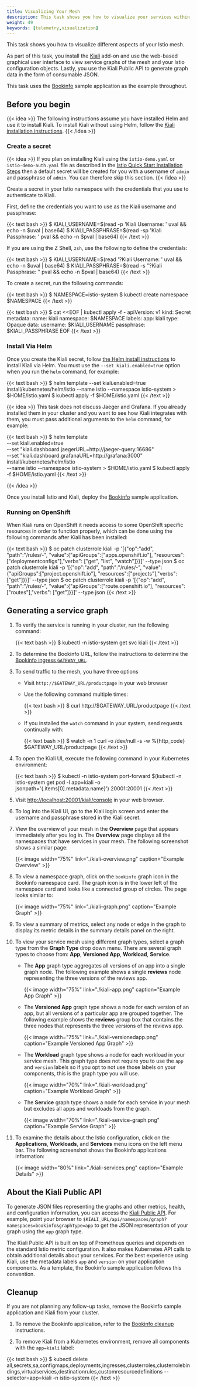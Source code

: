 ```yaml
---
title: Visualizing Your Mesh
description: This task shows you how to visualize your services within an Istio mesh.
weight: 49
keywords: [telemetry,visualization]
---
```


This task shows you how to visualize different aspects of your Istio mesh.

As part of this task, you install the [Kiali](https://www.kiali.io) add-on
and use the web-based graphical user interface to view service graphs of
the mesh and your Istio configuration objects. Lastly, you use the Kiali
Public API to generate graph data in the form of consumable JSON.

This task uses the [Bookinfo](/docs/examples/bookinfo/) sample application as the example throughout.

## Before you begin

{{< idea >}}
The following instructions assume you have installed Helm and use it to install Kiali.
To install Kiali without using Helm, follow the [Kiali installation instructions](https://www.kiali.io/gettingstarted/).
{{< /idea >}}

### Create a secret

{{< idea >}}
If you plan on installing Kiali using the `istio-demo.yaml` or `istio-demo-auth.yaml` file as described in the [Istio Quick Start Installation Steps](/docs/setup/kubernetes/install/kubernetes/#installation-steps) then a default secret will be created for you with a username of `admin` and passphrase of `admin`. You can therefore skip this section.
{{< /idea >}}

Create a secret in your Istio namespace with the credentials that you use to
authenticate to Kiali.

First, define the credentials you want to use as the Kiali username and passphrase:

{{< text bash >}}
$ KIALI_USERNAME=$(read -p 'Kiali Username: ' uval && echo -n $uval | base64)
$ KIALI_PASSPHRASE=$(read -sp 'Kiali Passphrase: ' pval && echo -n $pval | base64)
{{< /text >}}

If you are using the Z Shell, `zsh`, use the following to define the credentials:

{{< text bash >}}
$ KIALI_USERNAME=$(read '?Kiali Username: ' uval && echo -n $uval | base64)
$ KIALI_PASSPHRASE=$(read -s "?Kiali Passphrase: " pval && echo -n $pval | base64)
{{< /text >}}

To create a secret, run the following commands:

{{< text bash >}}
$ NAMESPACE=istio-system
$ kubectl create namespace $NAMESPACE
{{< /text >}}

{{< text bash >}}
$ cat <<EOF | kubectl apply -f -
apiVersion: v1
kind: Secret
metadata:
  name: kiali
  namespace: $NAMESPACE
  labels:
    app: kiali
type: Opaque
data:
  username: $KIALI_USERNAME
  passphrase: $KIALI_PASSPHRASE
EOF
{{< /text >}}

### Install Via Helm

Once you create the Kiali secret, follow
[the Helm install instructions](/docs/setup/kubernetes/install/helm/) to install Kiali via Helm.
You must use the `--set kiali.enabled=true` option when you run the `helm` command, for example:

{{< text bash >}}
$ helm template --set kiali.enabled=true install/kubernetes/helm/istio --name istio --namespace istio-system > $HOME/istio.yaml
$ kubectl apply -f $HOME/istio.yaml
{{< /text >}}

{{< idea >}}
This task does not discuss Jaeger and Grafana. If
you already installed them in your cluster and you want to see how Kiali
integrates with them, you must pass additional arguments to the
`helm` command, for example:

{{< text bash >}}
$ helm template \
    --set kiali.enabled=true \
    --set "kiali.dashboard.jaegerURL=http://jaeger-query:16686" \
    --set "kiali.dashboard.grafanaURL=http://grafana:3000" \
    install/kubernetes/helm/istio \
    --name istio --namespace istio-system > $HOME/istio.yaml
$ kubectl apply -f $HOME/istio.yaml
{{< /text >}}

{{< /idea >}}

Once you install Istio and Kiali, deploy the [Bookinfo](/docs/examples/bookinfo/) sample application.

### Running on OpenShift

When Kiali runs on OpenShift it needs access to some OpenShift specific resources in order to function properly,
which can be done using the following commands after Kiali has been installed:

{{< text bash >}}
$ oc patch clusterrole kiali -p '[{"op":"add", "path":"/rules/-", "value":{"apiGroups":["apps.openshift.io"], "resources":["deploymentconfigs"],"verbs": ["get", "list", "watch"]}}]' --type json
$ oc patch clusterrole kiali -p '[{"op":"add", "path":"/rules/-", "value":{"apiGroups":["project.openshift.io"], "resources":["projects"],"verbs": ["get"]}}]' --type json
$ oc patch clusterrole kiali -p '[{"op":"add", "path":"/rules/-", "value":{"apiGroups":["route.openshift.io"], "resources":["routes"],"verbs": ["get"]}}]' --type json
{{< /text >}}

## Generating a service graph

1.  To verify the service is running in your cluster, run the following command:

    {{< text bash >}}
    $ kubectl -n istio-system get svc kiali
    {{< /text >}}

1.  To determine the Bookinfo URL, follow the instructions to determine the [Bookinfo ingress `GATEWAY_URL`](/docs/examples/bookinfo/#determining-the-ingress-ip-and-port).

1.  To send traffic to the mesh, you have three options

    *   Visit `http://$GATEWAY_URL/productpage` in your web browser

    *   Use the following command multiple times:

        {{< text bash >}}
        $ curl http://$GATEWAY_URL/productpage
        {{< /text >}}

    *   If you installed the `watch` command in your system, send requests continually with:

        {{< text bash >}}
        $ watch -n 1 curl -o /dev/null -s -w %{http_code} $GATEWAY_URL/productpage
        {{< /text >}}

1.  To open the Kiali UI, execute the following command in your Kubernetes environment:

    {{< text bash >}}
    $ kubectl -n istio-system port-forward $(kubectl -n istio-system get pod -l app=kiali -o jsonpath='{.items[0].metadata.name}') 20001:20001
    {{< /text >}}

1.  Visit <http://localhost:20001/kiali/console> in your web browser.

1.  To log into the Kiali UI, go to the Kiali login screen and enter the username and passphrase stored in the Kiali secret.

1.  View the overview of your mesh in the **Overview** page that appears immediately after you log in.
    The **Overview** page displays all the namespaces that have services in your mesh.
    The following screenshot shows a similar page:

    {{< image width="75%" link="./kiali-overview.png" caption="Example Overview" >}}

1.  To view a namespace graph, click on the `bookinfo` graph icon in the Bookinfo namespace card. The graph icon is in the lower left of
    the namespace card and looks like a connected group of circles.
    The page looks similar to:

    {{< image width="75%" link="./kiali-graph.png" caption="Example Graph" >}}

1.  To view a summary of metrics, select any node or edge in the graph to display
    its metric details in the summary details panel on the right.

1.  To view your service mesh using different graph types, select a graph type
    from the **Graph Type** drop down menu. There are several graph types
    to choose from: **App**, **Versioned App**, **Workload**, **Service**.

    *   The **App** graph type aggregates all versions of an app into a single graph node.
        The following example shows a single **reviews** node representing the three versions
        of the reviews app.

        {{< image width="75%" link="./kiali-app.png" caption="Example App Graph" >}}

    *   The **Versioned App** graph type shows a node for each version of an app,
        but all versions of a particular app are grouped together. The following example
        shows the **reviews** group box that contains the three nodes that represents the
        three versions of the reviews app.

        {{< image width="75%" link="./kiali-versionedapp.png" caption="Example Versioned App Graph" >}}

    *   The **Workload** graph type shows a node for each workload in your service mesh.
        This graph type does not require you to use the `app` and `version` labels so if you
        opt to not use those labels on your components, this is the graph type you will use.

        {{< image width="70%" link="./kiali-workload.png" caption="Example Workload Graph" >}}

    *   The **Service** graph type shows a node for each service in your mesh but excludes
        all apps and workloads from the graph.

        {{< image width="70%" link="./kiali-service-graph.png" caption="Example Service Graph" >}}

1. To examine the details about the Istio configuration, click on the
   **Applications**, **Workloads**, and **Services** menu icons on the left menu
   bar. The following screenshot shows the Bookinfo applications information:

   {{< image width="80%" link="./kiali-services.png" caption="Example Details" >}}

## About the Kiali Public API

To generate JSON files representing the graphs and other metrics, health, and
configuration information, you can access the
[Kiali Public API](https://www.kiali.io/api).
For example, point your browser to `$KIALI_URL/api/namespaces/graph?namespaces=bookinfo&graphType=app`
to get the JSON representation of your graph using the `app` graph type.

The Kiali Public API is built on top of Prometheus queries and depends on the
standard Istio metric configuration.  It also makes Kubernetes API calls to
obtain additional details about your services. For the best experience using
Kiali, use the metadata labels `app` and `version` on your application
components. As a template, the Bookinfo sample application follows this
convention.

## Cleanup

If you are not planning any follow-up tasks, remove the Bookinfo sample application and Kiali from your cluster.

1. To remove the Bookinfo application, refer to the [Bookinfo cleanup](/docs/examples/bookinfo/#cleanup) instructions.

1. To remove Kiali from a Kubernetes environment, remove all components with the `app=kiali` label:

{{< text bash >}}
$ kubectl delete all,secrets,sa,configmaps,deployments,ingresses,clusterroles,clusterrolebindings,virtualservices,destinationrules,customresourcedefinitions --selector=app=kiali -n istio-system
{{< /text >}}
